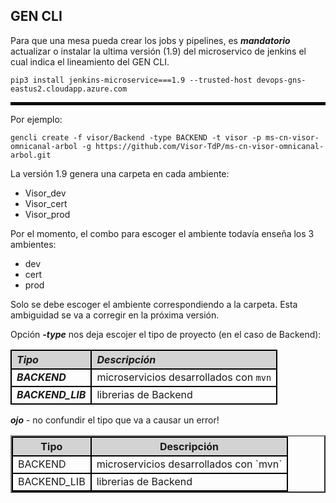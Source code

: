 ## GEN CLI

Para que una mesa pueda crear los jobs y pipelines, es ***mandatorio*** actualizar o instalar la ultima versión (1.9) del microservico de jenkins el cual indica el lineamiento del GEN CLI.

```
pip3 install jenkins-microservice===1.9 --trusted-host devops-gns-eastus2.cloudapp.azure.com
```

---

Por ejemplo:

```
gencli create -f visor/Backend -type BACKEND -t visor -p ms-cn-visor-omnicanal-arbol -g https://github.com/Visor-TdP/ms-cn-visor-omnicanal-arbol.git 
```

La versión 1.9 genera una carpeta en cada ambiente:
 * Visor_dev
 * Visor_cert
 * Visor_prod

Por el momento, el combo para escoger el ambiente todavía enseña los 3 ambientes:
 * dev
 * cert
 * prod

Solo se debe escoger el ambiente correspondiendo a la carpeta.  Esta ambiguidad se va a corregir en la próxima versión.

Opción ***-type*** nos deja escojer el tipo de proyecto (en el caso de Backend):

<style type="text/css" rel="stylesheet">
	table {
		border-collapse: collapse !important;
	}
	th {
		border: 2px solid black !important;
		background-color: #d3d3d3;
	}
	td {
		border: 2px solid black !important;
	}
	hr {
		border: 2px solid black !important;
	}
</style>

|*Tipo*           |*Descripción*                         |
|:---             |:---                                  |
|***BACKEND***    |microservicios desarrollados con `mvn`|
|***BACKEND_LIB***|librerias de Backend                  |

***ojo*** - no confundir el tipo que va a causar un error!

<table border="2">
	<tr><th>Tipo</th><th>Descripción</th></tr>
	<tr><td>BACKEND</td><td>microservicios desarrollados con `mvn`</td></tr>
	<tr><td>BACKEND_LIB</td><td>librerias de Backend</td></tr>
</table>

